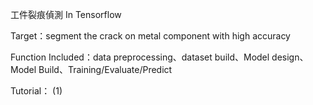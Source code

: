 工件裂痕偵測 In Tensorflow

Target：segment the crack on metal component with high accuracy

Function Included：data preprocessing、dataset build、Model design、Model Build、Training/Evaluate/Predict

Tutorial：
  (1)
